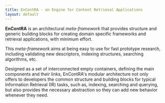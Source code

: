 ```yaml
---
title: EnContRA - an Engine for Content Retrieval Applications
layout: default
---
```

**EnContRA** is an architectural *meta-framework* that provides structure and generic
building blocks for creating domain specific frameworks and retrieval applications, with
minimum effort.

This *meta-framework* aims at being easy to use for fast prototype
research, including validating new descriptors, indexing structures, searching algorithms,
etc.

Designed as a set of interconnected empty containers, defining the main components
and their links, EnContRA's modular architecture not only offers to developers the common
structure and building blocks for typical Information Retrieval (IR) tasks, such as, indexing,
searching and querying, but also provides the necessary abstraction so they can add new
behavior whenever they need.
